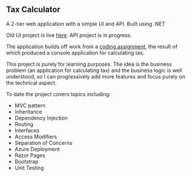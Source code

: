 ## Tax Calculator

A 2-tier web application with a simple UI and API.
Built using .NET

Old UI project is live [here](https://tax-calculator-ui.azurewebsites.net/).
API project is in progress.

The application builds off work from a [coding assignment](https://github.com/Chris-Filiatrault/coding-assignment), the result of which produced a console application for calculating tax.

This project is purely for learning purposes. The idea is the business problem (an application for calculating tax) and the business logic is well understood, so I can progressively add more features and focus purely on the technical aspect.

To date the project covers topics including:

- MVC pattern
- Inheritance
- Dependency Injection
- Routing
- Interfaces
- Access Modifiers
- Separation of Concerns
- Azure Deployment
- Razor Pages
- Bootstrap
- Unit Testing
